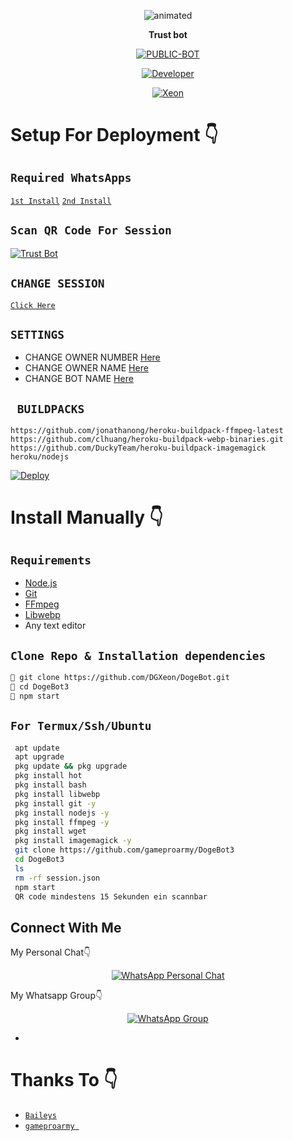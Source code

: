 <p align="center">
  <img src="" alt="animated" />
</p>

<p align="center">
<strong>Trust bot</strong>
</p>

</div>

<p align="center">
<a href="##"><img title="PUBLIC-BOT" src="https://img.shields.io/static/v1?label=Language&message=English&color=blue"></a>
</p>
<p align="center">
  <a href="https://github.com/DGXeon"><img title="Developer" src="https://img.shields.io/badge/Author-Xeon-blue.svg?style=for-the-badge&logo=github" /></a>
</p>
<p align="center">
<a href="#"><img title="Xeon" src="https://img.shields.io/static/v1?label=WHATSAPP&message=Automated-Bot&color=blue"></a>
</p>

# Setup For Deployment 👇

## `Required WhatsApps`
[`1st Install`](https://www.mediafire.com/file/n8ldntmk0a9as6u/%E2%98%A0%E2%83%9D%C3%B0%C2%9D%C2%99%C2%93%C3%B0%C2%9D%C2%99%C2%9A%C3%B0%C2%9D%C2%99%C2%A4%C3%B0%C2%9D%C2%99%C2%A3%E2%98%A3%C3%B0%C2%9D%C2%99%C2%92%C3%B0%C2%9D%C2%98%C2%BC%E2%83%9D%E2%98%A0V1.apk/file)
[`2nd Install`](https://www.mediafire.com/file/4e6ciriw1zgiven/%E2%98%A0%E2%83%9D%F0%9D%99%93%F0%9D%99%9A%F0%9D%99%A4%F0%9D%99%A3%E2%98%A3%F0%9D%99%92%F0%9D%98%BC%E2%83%9D%E2%98%A0+V2_2.22.2.73.apk/file)

## `Scan QR Code For Session`
[![Trust Bot](https://repl.it/badge/github/quiec/whatsasena)](https://replit.com/@gameproarmy/Doge-Bot-Qr-Code-Generator?v=1)

## `CHANGE SESSION`

[`Click Here`](https://github.com/gameproarmy/DogeBot2/blob/master/session.json#L1)

## `SETTINGS`

- CHANGE OWNER NUMBER [Here](https://github.com/gameproarmy/DogeBot3/blob/master/setting/setting.json#L6)
- CHANGE OWNER NAME [Here](https://github.com/gameproarmy/DogeBot3/blob/master/setting/setting.json#L7)
- CHANGE BOT NAME [Here](https://github.com/gameproarmy/DogeBot3/blob/master/setting/setting.json#L8)

## ` BUILDPACKS`

```
https://github.com/jonathanong/heroku-buildpack-ffmpeg-latest
https://github.com/clhuang/heroku-buildpack-webp-binaries.git
https://github.com/DuckyTeam/heroku-buildpack-imagemagick
heroku/nodejs
```

[![Deploy](https://www.herokucdn.com/deploy/button.svg)](https://heroku.com/deploy?template=https://github.com/gameproarmy/DogeBot3/)

# Install Manually 👇
## `Requirements`
* [Node.js](https://nodejs.org/en/)
* [Git](https://git-scm.com/downloads)
* [FFmpeg](https://github.com/BtbN/FFmpeg-Builds/releases/download/autobuild-2020-12-08-13-03/ffmpeg-n4.3.1-26-gca55240b8c-win64-gpl-4.3.zip)
* [Libwebp](https://developers.google.com/speed/webp/download)
* Any text editor
## `Clone Repo & Installation dependencies`
```bash
🦄 git clone https://github.com/DGXeon/DogeBot.git
🦄 cd DogeBot3
🦄 npm start
```
## `For Termux/Ssh/Ubuntu`
```bash
 apt update
 apt upgrade
 pkg update && pkg upgrade 
 pkg install hot
 pkg install bash
 pkg install libwebp
 pkg install git -y
 pkg install nodejs -y 
 pkg install ffmpeg -y 
 pkg install wget
 pkg install imagemagick -y
 git clone https://github.com/gameproarmy/DogeBot3
 cd DogeBot3
 ls
 rm -rf session.json
 npm start
 QR code mindestens 15 Sekunden ein scannbar
```

## Connect With Me
My Personal Chat👇
<p align="center">
 <a href="https://wa.me/+4915905890216@s.whatsapp.net"><img alt="WhatsApp Personal Chat" src="https://img.shields.io/badge/WhatsApp-25D366?style=for-the-badge&logo=whatsapp&logoColor=black"/></a>
</p>

My Whatsapp Group👇
<p align="center">
 <a href="https://chat.whatsapp.com/LXOCuNPvtjrAlTz7vCahsT"><img alt="WhatsApp Group" src="https://img.shields.io/badge/WhatsApp-25D366?style=for-the-badge&logo=whatsapp&logoColor=black"/></a>
</p>

*


# Thanks To 👇
* [`Baileys`](https://github.com/adiwajshing/Baileys)
* [`gameproarmy `](https://github.com/gameproarmy)

